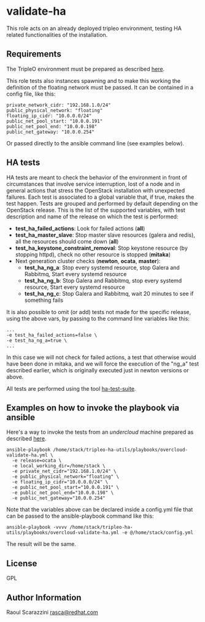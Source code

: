 validate-ha
===========

This role acts on an already deployed tripleo environment, testing HA related
functionalities of the installation.

Requirements
------------

The TripleO environment must be prepared as described [here](https://github.com/openstack/tripleo-ha-utils/tree/master/README.md).

This role tests also instances spawning and to make this working the
definition of the floating network must be passed.
It can be contained in a config file, like this:

    private_network_cidr: "192.168.1.0/24"
    public_physical_network: "floating"
    floating_ip_cidr: "10.0.0.0/24"
    public_net_pool_start: "10.0.0.191"
    public_net_pool_end: "10.0.0.198"
    public_net_gateway: "10.0.0.254"

Or passed directly to the ansible command line (see examples below).

HA tests
--------

HA tests are meant to check the behavior of the environment in front of
circumstances that involve service interruption, lost of a node and in general
actions that stress the OpenStack installation with unexpected failures.
Each test is associated to a global variable that, if true, makes the test
happen.
Tests are grouped and performed by default depending on the OpenStack release.
This is the list of the supported variables, with test description and name of
the release on which the test is performed:

- **test_ha_failed_actions**: Look for failed actions (**all**)
- **test_ha_master_slave**: Stop master slave resources (galera and redis), all
the resources should come down (**all**)
- **test_ha_keystone_constraint_removal**: Stop keystone resource (by stopping
httpd), check no other resource is stopped (**mitaka**)
- Next generation cluster checks (**newton**, **ocata**, **master**):
  - **test_ha_ng_a**: Stop every systemd resource, stop Galera and Rabbitmq,
Start every systemd resource
  - **test_ha_ng_b**: Stop Galera and Rabbitmq, stop every systemd resource,
Start every systemd resource
  - **test_ha_ng_c**: Stop Galera and Rabbitmq, wait 20 minutes to see if
something fails

It is also possible to omit (or add) tests not made for the specific release,
using the above vars, by passing to the command line variables like this:

    ...
    -e test_ha_failed_actions=false \
    -e test_ha_ng_a=true \
    ...

In this case we will not check for failed actions, a test that otherwise would
have been done in mitaka, and we will force the execution of the "ng_a" test
described earlier, which is originally executed just in newton versions or
above.

All tests are performed using the tool [ha-test-suite](https://github.com/openstack/tripleo-ha-utils/tree/master/tools/ha-test-suite).

Examples on how to invoke the playbook via ansible
--------------------------------------------------

Here's a way to invoke the tests from an *undercloud* machine prepared as
described [here](https://github.com/openstack/tripleo-ha-utils/tree/master/README.md).

    ansible-playbook /home/stack/tripleo-ha-utils/playbooks/overcloud-validate-ha.yml \
      -e release=ocata \
      -e local_working_dir=/home/stack \
      -e private_net_cidr="192.168.1.0/24" \
      -e public_physical_network="floating" \
      -e floating_ip_cidr="10.0.0.0/24" \
      -e public_net_pool_start="10.0.0.191" \
      -e public_net_pool_end="10.0.0.198" \
      -e public_net_gateway="10.0.0.254"

Note that the variables above can be declared inside a config.yml file that can
be passed to the ansible-playbook command like this:

    ansible-playbook -vvvv /home/stack/tripleo-ha-utils/playbooks/overcloud-validate-ha.yml -e @/home/stack/config.yml

The result will be the same.

License
-------

GPL

Author Information
------------------

Raoul Scarazzini <rasca@redhat.com>
